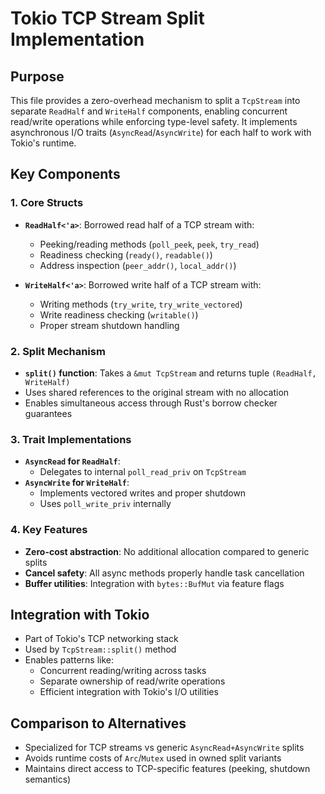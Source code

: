 # Tokio TCP Stream Split Implementation

## Purpose
This file provides a zero-overhead mechanism to split a `TcpStream` into separate `ReadHalf` and `WriteHalf` components, enabling concurrent read/write operations while enforcing type-level safety. It implements asynchronous I/O traits (`AsyncRead`/`AsyncWrite`) for each half to work with Tokio's runtime.

## Key Components

### 1. Core Structs
- **`ReadHalf<'a>`**: Borrowed read half of a TCP stream with:
  - Peeking/reading methods (`poll_peek`, `peek`, `try_read`)
  - Readiness checking (`ready()`, `readable()`)
  - Address inspection (`peer_addr()`, `local_addr()`)

- **`WriteHalf<'a>`**: Borrowed write half of a TCP stream with:
  - Writing methods (`try_write`, `try_write_vectored`)
  - Write readiness checking (`writable()`)
  - Proper stream shutdown handling

### 2. Split Mechanism
- **`split()` function**: Takes a `&mut TcpStream` and returns tuple `(ReadHalf, WriteHalf)`
- Uses shared references to the original stream with no allocation
- Enables simultaneous access through Rust's borrow checker guarantees

### 3. Trait Implementations
- **`AsyncRead` for `ReadHalf`**:
  - Delegates to internal `poll_read_priv` on `TcpStream`
- **`AsyncWrite` for `WriteHalf`**:
  - Implements vectored writes and proper shutdown
  - Uses `poll_write_priv` internally

### 4. Key Features
- **Zero-cost abstraction**: No additional allocation compared to generic splits
- **Cancel safety**: All async methods properly handle task cancellation
- **Buffer utilities**: Integration with `bytes::BufMut` via feature flags

## Integration with Tokio
- Part of Tokio's TCP networking stack
- Used by `TcpStream::split()` method
- Enables patterns like:
  - Concurrent reading/writing across tasks
  - Separate ownership of read/write operations
  - Efficient integration with Tokio's I/O utilities

## Comparison to Alternatives
- Specialized for TCP streams vs generic `AsyncRead+AsyncWrite` splits
- Avoids runtime costs of `Arc`/`Mutex` used in owned split variants
- Maintains direct access to TCP-specific features (peeking, shutdown semantics)
